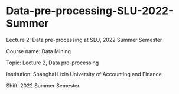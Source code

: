 # Data-pre-processing-SLU-2022-Summer

 Lecture 2: Data pre-processing at SLU, 2022 Summer Semester



Course name: Data Mining

Topic: Lecture 2, Data pre-processing

Institution: Shanghai Lixin University of Accounting and Finance

Shift: 2022 Summer Semester
